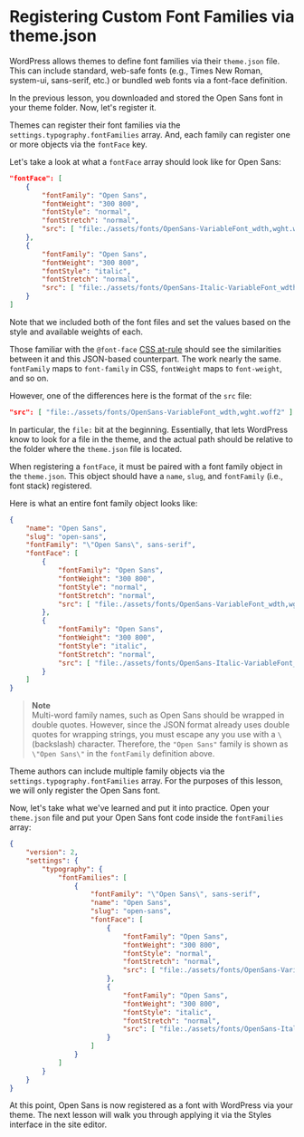 # Registering Custom Font Families via theme.json

WordPress allows themes to define font families via their `theme.json` file.  This can include standard, web-safe fonts (e.g., Times New Roman, system-ui, sans-serif, etc.) or bundled web fonts via a font-face definition.

In the previous lesson, you downloaded and stored the Open Sans font in your theme folder.  Now, let's register it.

Themes can register their font families via the `settings.typography.fontFamilies` array.  And, each family can register one or more objects via the `fontFace` key.  

Let's take a look at what a `fontFace` array should look like for Open Sans:

```json
"fontFace": [
	{
		"fontFamily": "Open Sans",
		"fontWeight": "300 800",
		"fontStyle": "normal",
		"fontStretch": "normal",
		"src": [ "file:./assets/fonts/OpenSans-VariableFont_wdth,wght.woff2" ]
	},
	{
		"fontFamily": "Open Sans",
		"fontWeight": "300 800",
		"fontStyle": "italic",
		"fontStretch": "normal",
		"src": [ "file:./assets/fonts/OpenSans-Italic-VariableFont_wdth,wght.woff2" ]
	}
]
```

Note that we included both of the font files and set the values based on the style and available weights of each.

Those familiar with the `@font-face` [CSS at-rule](https://developer.mozilla.org/en-US/docs/Web/CSS/@font-face) should see the similarities between it and this JSON-based counterpart.  The work nearly the same.  `fontFamily` maps to `font-family` in CSS, `fontWeight` maps to `font-weight`, and so on.

However, one of the differences here is the format of the `src` file:

```json
"src": [ "file:./assets/fonts/OpenSans-VariableFont_wdth,wght.woff2" ]
```

In particular, the `file:` bit at the beginning.  Essentially, that lets WordPress know to look for a file in the theme, and the actual path should be relative to the folder where the `theme.json` file is located.

When registering a `fontFace`, it must be paired with a font family object in the `theme.json`.  This object should have a `name`, `slug`, and `fontFamily` (i.e., font stack) registered.

Here is what an entire font family object looks like:

```json
{
	"name": "Open Sans",
	"slug": "open-sans",
	"fontFamily": "\"Open Sans\", sans-serif",
	"fontFace": [
		{
			"fontFamily": "Open Sans",
			"fontWeight": "300 800",
			"fontStyle": "normal",
			"fontStretch": "normal",
			"src": [ "file:./assets/fonts/OpenSans-VariableFont_wdth,wght.woff2" ]
		},
		{
			"fontFamily": "Open Sans",
			"fontWeight": "300 800",
			"fontStyle": "italic",
			"fontStretch": "normal",
			"src": [ "file:./assets/fonts/OpenSans-Italic-VariableFont_wdth,wght.woff2" ]
		}
	]
}
```

> **Note**\
> Multi-word family names, such as Open Sans should be wrapped in double quotes. However, since the JSON format already uses double quotes for wrapping strings, you must escape any you use with a `\` (backslash) character.  Therefore, the `"Open Sans"` family is shown as `\"Open Sans\"` in the `fontFamily` definition above.

Theme authors can include multiple family objects via the `settings.typography.fontFamilies` array.  For the purposes of this lesson, we will only register the Open Sans font.

Now, let's take what we've learned and put it into practice.  Open your `theme.json` file and put your Open Sans font code inside the `fontFamilies` array:

```json
{
	"version": 2,
	"settings": {
		"typography": {
			"fontFamilies": [
				{
					"fontFamily": "\"Open Sans\", sans-serif",
					"name": "Open Sans",
					"slug": "open-sans",
					"fontFace": [
						{
							"fontFamily": "Open Sans",
							"fontWeight": "300 800",
							"fontStyle": "normal",
							"fontStretch": "normal",
							"src": [ "file:./assets/fonts/OpenSans-VariableFont_wdth,wght.woff2" ]
						},
						{
							"fontFamily": "Open Sans",
							"fontWeight": "300 800",
							"fontStyle": "italic",
							"fontStretch": "normal",
							"src": [ "file:./assets/fonts/OpenSans-Italic-VariableFont_wdth,wght.woff2" ]
						}
					]
				}
			]
		}
	}
}
```

At this point, Open Sans is now registered as a font with WordPress via your theme.  The next lesson will walk you through applying it via the Styles interface in the site editor.
